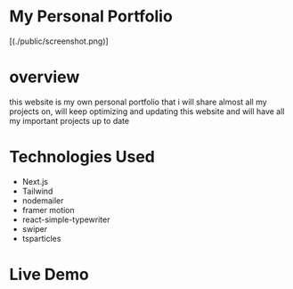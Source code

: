 # My Personal Portfolio

[(./public/screenshot.png)]

# overview

this website is my own personal portfolio that i will share almost all my projects on,
will keep optimizing and updating this website and will have all my important projects up to date

# Technologies Used

- Next.js
- Tailwind
- nodemailer
- framer motion
- react-simple-typewriter
- swiper
- tsparticles

# Live Demo
